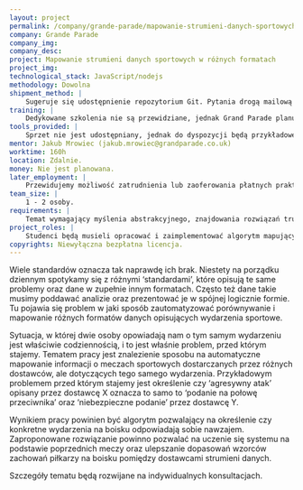 ```yaml
---
layout: project
permalink: /company/grande-parade/mapowanie-strumieni-danych-sportowych
company: Grande Parade
company_img:
company_desc:
project: Mapowanie strumieni danych sportowych w różnych formatach
project_img:
technological_stack: JavaScript/nodejs
methodology: Dowolna
shipment_method: |
    Sugeruje się udostępnienie repozytorium Git. Pytania drogą mailową lub na konsultacjach w siedzibie firmy Grand Parade, 2h w tygodniu.
training: |
    Dedykowane szkolenia nie są przewidziane, jednak Grand Parade planuje prowadzić cykl warsztatów na Uniwersytecie w przyszłym semestrze, gdzie będzie poruszana tematyka związana z podstawami wykorzystywanej technologii (JavaScript/nodejs).
tools_provided: |
    Sprzet nie jest udostępniany, jednak do dyspozycji będą przykładowe dane, na których będzie można pracować.
mentor: Jakub Mrowiec (jakub.mrowiec@grandparade.co.uk)
worktime: 160h
location: Zdalnie.
money: Nie jest planowana.
later_employment: |
    Przewidujemy możliwość zatrudnienia lub zaoferowania płatnych praktyk.
team_size: |
    1 - ­2 osoby.
requirements: |
    Temat wymagający myślenia abstrakcyjnego, znajdowania rozwiązań trudnych, nieoczywistych problemów.
project_roles: |
    Studenci będą musieli opracować i zaimplementować algorytm mapujący.
copyrights: Niewyłączna bezpłatna licencja.
---
```

Wiele standardów oznacza tak naprawdę ich brak. Niestety na porządku dziennym spotykamy się z różnymi ‘standardami’, które opisują te same problemy oraz dane w zupełnie innym formatach. Często też dane takie musimy poddawać analizie oraz prezentować je w spójnej logicznie formie. Tu pojawia się problem w jaki sposób zautomatyzować porównywanie i mapowanie różnych formatów danych opisujących wydarzenia sportowe.

Sytuacja, w której dwie osoby opowiadają nam o tym samym wydarzeniu jest właściwie codziennością, i to jest właśnie problem, przed którym stajemy. Tematem pracy jest znalezienie sposobu na automatyczne mapowanie informacji o meczach sportowych dostarczanych przez różnych dostawców, ale dotyczących tego samego wydarzenia. Przykładowym problemem przed którym stajemy jest określenie czy ‘agresywny atak’ opisany przez dostawcę X oznacza to samo to ‘podanie na połowę przeciwnika’ oraz ‘niebezpieczne podanie’ przez dostawcę Y.

Wynikiem pracy powinien być algorytm pozwalający na określenie czy konkretne wydarzenia na boisku odpowiadają sobie nawzajem. Zaproponowane rozwiązanie powinno pozwalać na uczenie się systemu na podstawie poprzednich meczy oraz ulepszanie dopasowań wzorców zachowań piłkarzy na boisku pomiędzy dostawcami strumieni danych.

Szczegóły tematu będą rozwijane na indywidualnych konsultacjach.